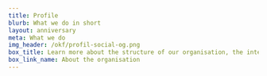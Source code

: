 ```yaml
---
title: Profile
blurb: What we do in short
layout: anniversary
meta: What we do
img_header: /okf/profil-social-og.png
box_title: Learn more about the structure of our organisation, the international network, and the role of our board
box_link_name: About the organisation
---
```

